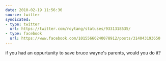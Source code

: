```yaml
---
date: 2010-02-19 11:56:36
source: twitter
syndicated:
- type: twitter
  url: https://twitter.com/roytang/statuses/9331318535/
- type: facebook
  url: https://www.facebook.com/10155666240078912/posts/314043193650
---
```


if you had an oppurtunity to save bruce wayne's parents, would you do it?
